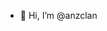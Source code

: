 - 👋 Hi, I’m @anzclan

<!---
anzclan/anzclan is a ✨ special ✨ repository because its `README.md` (this file) appears on your GitHub profile.
You can click the Preview link to take a look at your changes.
--->
